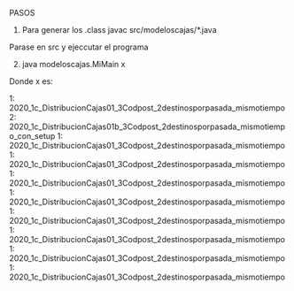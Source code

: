 PASOS

1) Para generar los .class
javac src/modeloscajas/*.java 


Parase en src y ejeccutar el programa

2) java modeloscajas.MiMain x

Donde x es:


1: 2020_1c_DistribucionCajas01_3Codpost_2destinosporpasada_mismotiempo
2: 2020_1c_DistribucionCajas01b_3Codpost_2destinosporpasada_mismotiempo_con_setup
1: 2020_1c_DistribucionCajas01_3Codpost_2destinosporpasada_mismotiempo
1: 2020_1c_DistribucionCajas01_3Codpost_2destinosporpasada_mismotiempo
1: 2020_1c_DistribucionCajas01_3Codpost_2destinosporpasada_mismotiempo
1: 2020_1c_DistribucionCajas01_3Codpost_2destinosporpasada_mismotiempo
1: 2020_1c_DistribucionCajas01_3Codpost_2destinosporpasada_mismotiempo
1: 2020_1c_DistribucionCajas01_3Codpost_2destinosporpasada_mismotiempo
1: 2020_1c_DistribucionCajas01_3Codpost_2destinosporpasada_mismotiempo
1: 2020_1c_DistribucionCajas01_3Codpost_2destinosporpasada_mismotiempo

